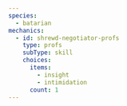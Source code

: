 ```yaml
---
species:
  - batarian
mechanics:
  - id: shrewd-negotiator-profs
    type: profs
    subType: skill
    choices:
      items:
        - insight
        - intimidation
      count: 1
---
```

